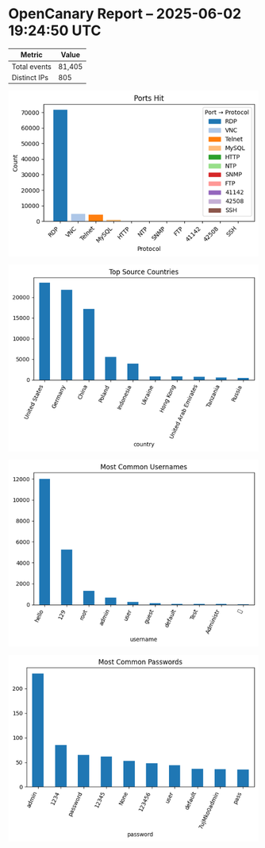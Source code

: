 # OpenCanary Report – 2025-06-02 19:24:50 UTC

| Metric         | Value |
|----------------|-------|
| Total events   | 81,405 |
| Distinct IPs   | 805 |

![Ports](ports_bar.png)

![Countries](countries_bar.png)

![Usernames](usernames_bar.png)

![Passwords](passwords_bar.png)
